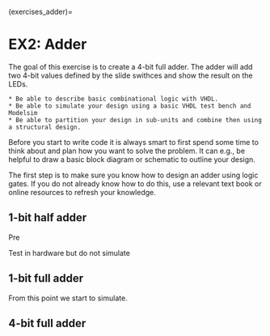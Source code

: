 (exercises_adder)=
# EX2: Adder

The goal of this exercise is to create a 4-bit full adder. The adder will add two 4-bit values defined by the slide swithces and show the result on the LEDs.

```{admonition} The learning outcome of this exercise is to:
* Be able to describe basic combinational logic with VHDL.
* Be able to simulate your design using a basic VHDL test bench and Modelsim
* Be able to partition your design in sub-units and combine then using a structural design.
```

Before you start to write code it is always smart to first spend some time to think about and plan how you want to solve the problem. It can e.g., be helpful to draw a basic block diagram or schematic to outline your design. 

The first step is to make sure you know how to design an adder using logic gates. If you do not already know how to do this, use a relevant text book or online resources to refresh your knowledge.


## 1-bit half adder

Pre

Test in hardware but do not simulate

## 1-bit full adder
From this point we start to simulate.


## 4-bit full adder
